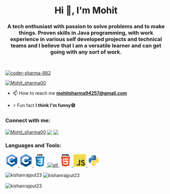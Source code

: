 <h1 align="center">Hi 👋, I'm Mohit</h1>
<h3 align="center">A tech enthusiast with passion to solve problems and to make things. Proven skills in Java programming, with work experience in various self developed projects and technical teams and I believe that I am a versatile learner and can get going with any sort of work.</h3>

<p align="left"> <img src="https://komarev.com/ghpvc/?username=coder-sharma-882&label=Profile%20views&color=0e75b6&style=flat" alt="" /> </p>

<p align="left"> <a href="https://github.com/ryo-ma/github-profile-trophy"><img src="https://github-profile-trophy.vercel.app/?username=coder-sharma-882" alt="coder-sharma-882" /></a> </p>

<p align="left"> <a href="https://twitter.com/Mohit_sharma00" target="blank"><img src="https://img.shields.io/twitter/follow/Mohit_sharma00?logo=twitter&style=for-the-badge" alt="Mohit_sharma00" /></a> </p>


- 📫 How to reach me **mohitsharma94257@gmail.com**

- ⚡ Fun fact **I think I'm funny😄**

<h3 align="left">Connect with me:</h3>
<p align="left">
<a href="https://twitter.com/Mohit_)sharma00" target="blank"><img align="center" src="https://cdn.jsdelivr.net/npm/simple-icons@3.0.1/icons/twitter.svg" alt="Mohit_sharma00" height="30" width="40" /></a>
<a href="https://linkedin.com/in/mohit-sharma-903b361b2" target="blank"><img align="center" src="https://cdn.jsdelivr.net/npm/simple-icons@3.0.1/icons/linkedin.svg" alt=" " height="30" width="40" /></a>
<a href="https://instagram.com/mohit_sharma_5_feb" target="blank"><img align="center" src="https://cdn.jsdelivr.net/npm/simple-icons@3.0.1/icons/instagram.svg" alt=" " height="30" width="40" /></a>
</p>

<h3 align="left">Languages and Tools:</h3>
<p align="left"> <a href="https://www.cprogramming.com/" target="_blank"> <img src="https://raw.githubusercontent.com/devicons/devicon/master/icons/c/c-original.svg" alt="c" width="40" height="40"/> </a> <a href="https://www.w3schools.com/cpp/" target="_blank"> <img src="https://raw.githubusercontent.com/devicons/devicon/master/icons/cplusplus/cplusplus-original.svg" alt="cplusplus" width="40" height="40"/> </a> <a href="https://www.w3schools.com/css/" target="_blank"> <img src="https://raw.githubusercontent.com/devicons/devicon/master/icons/css3/css3-original-wordmark.svg" alt="css3" width="40" height="40"/> </a> <a href="https://git-scm.com/" target="_blank"> <img src="https://www.vectorlogo.zone/logos/git-scm/git-scm-icon.svg" alt="git" width="40" height="40"/> </a> <a href="https://www.w3.org/html/" target="_blank"> <img src="https://raw.githubusercontent.com/devicons/devicon/master/icons/html5/html5-original-wordmark.svg" alt="html5" width="40" height="40"/> </a> <a href="https://developer.mozilla.org/en-US/docs/Web/JavaScript" target="_blank"> <img src="https://raw.githubusercontent.com/devicons/devicon/master/icons/javascript/javascript-original.svg" alt="javascript" width="40" height="40"/> </a> <a href="https://www.python.org" target="_blank"> <img src="https://raw.githubusercontent.com/devicons/devicon/master/icons/python/python-original.svg" alt="python" width="40" height="40"/> </a> </p>

<p><img align="left" src="https://github-readme-stats.vercel.app/api/top-langs?username=coder-sharma-882&show_icons=true&locale=en&layout=compact" alt="kishanrajput23" /></p>

<p>&nbsp;<img align="center" src="https://github-readme-stats.vercel.app/api?username=coder-sharma-882&show_icons=true&locale=en" alt="kishanrajput23" /></p>

<p><img align="center" src="https://github-readme-streak-stats.herokuapp.com/?user=coder-sharma-882&" alt="kishanrajput23" /></p>
